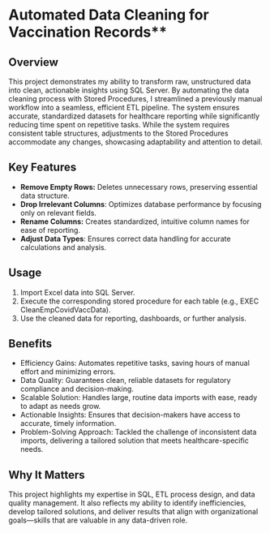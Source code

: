 # Automated Data Cleaning for Vaccination Records**

## Overview

This project demonstrates my ability to transform raw, unstructured data into clean, actionable insights using SQL Server. By automating the data cleaning process with Stored Procedures, I streamlined a previously manual workflow into a seamless, efficient ETL pipeline. The system ensures accurate, standardized datasets for healthcare reporting while significantly reducing time spent on repetitive tasks. While the system requires consistent table structures, adjustments to the Stored Procedures accommodate any changes, showcasing adaptability and attention to detail.

## Key Features

- **Remove Empty Rows:** Deletes unnecessary rows, preserving essential data structure.
- **Drop Irrelevant Columns**: Optimizes database performance by focusing only on relevant fields.
- **Rename Columns:** Creates standardized, intuitive column names for ease of reporting.
- **Adjust Data Types**: Ensures correct data handling for accurate calculations and analysis.

## Usage

1. Import Excel data into SQL Server.
2. Execute the corresponding stored procedure for each table (e.g., EXEC CleanEmpCovidVaccData).
3. Use the cleaned data for reporting, dashboards, or further analysis.

## Benefits

- Efficiency Gains: Automates repetitive tasks, saving hours of manual effort and minimizing errors.
- Data Quality: Guarantees clean, reliable datasets for regulatory compliance and decision-making.
- Scalable Solution: Handles large, routine data imports with ease, ready to adapt as needs grow.
- Actionable Insights: Ensures that decision-makers have access to accurate, timely information.
- Problem-Solving Approach: Tackled the challenge of inconsistent data imports, delivering a tailored solution that meets healthcare-specific needs.

## Why It Matters

This project highlights my expertise in SQL, ETL process design, and data quality management. It also reflects my ability to identify inefficiencies, develop tailored solutions, and deliver results that align with organizational goals—skills that are valuable in any data-driven role.





